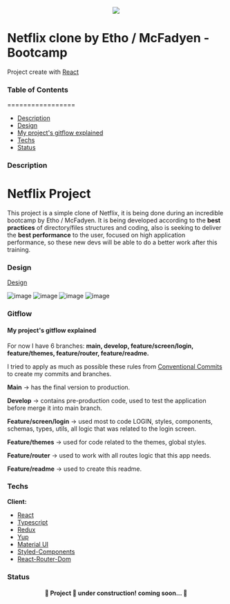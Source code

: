 <p align="center">
  <img src="https://user-images.githubusercontent.com/82476805/171954276-4b4a2bc8-07b6-45a5-8919-29d6b8da7f38.png" />
</p>

# Netflix clone by Etho / McFadyen - Bootcamp

Project create with [React](https://reactjs.org/)

### Table of Contents
=================
   * [Description](#Description)
   * [Design](#Design)
   * [My project's gitflow explained](#Gitflow)
   * [Techs](#Techs)
   * [Status](#Status)

### Description
# Netflix Project

This project is a simple clone of Netflix, it is being done during an incredible bootcamp by Etho / McFadyen. 
It is being developed according to the **best practices** of directory/files structures and coding, also is seeking to deliver the **best performance** to the user, focused on high application performance, so these new devs will be able to do a better work after this training.

### Design
[Design](https://xd.adobe.com/view/9a195402-0530-4f98-80ee-8b27b0e10759-cf4a/)

![image](https://user-images.githubusercontent.com/82476805/171961894-94b799cd-92a5-4495-8ee5-c78faeff5363.png)
![image](https://user-images.githubusercontent.com/82476805/171961941-d7a024b4-868a-482a-ab39-9b250b0db43e.png)
![image](https://user-images.githubusercontent.com/82476805/171961984-2ab192ba-7790-407d-9585-5a5fa7579ca1.png)
![image](https://user-images.githubusercontent.com/82476805/171962031-6852ee58-61e2-4a57-8d04-b2e237da1acd.png)

### Gitflow

#### My project's gitflow explained

For now I have 6 branches: **main, develop, feature/screen/login, feature/themes, feature/router, feature/readme.**

I tried to apply as much as possible these rules from [Conventional Commits](https://www.conventionalcommits.org/en/v1.0.0/) to create my commits and branches.
 
**Main** -> has the final version to production.

**Develop** -> contains pre-production code, used to test the application before merge it into main branch.

**Feature/screen/login** -> used most to code LOGIN, styles, components, schemas, types, utils, all logic that was related to the login screen.

**Feature/themes** -> used for code related to the themes, global styles.

**Feature/router** -> used to work with all routes logic that this app needs.

**Feature/readme** -> used to create this readme.


### Techs

**Client:** 
   * [React](https://reactjs.org/docs/getting-started.html)
   * [Typescript](https://www.typescriptlang.org/docs/)
   * [Redux](https://redux.js.org/tutorials/essentials/part-1-overview-concepts)
   * [Yup](https://github.com/jquense/yup)
   * [Material UI](https://mui.com/pt/material-ui/getting-started/installation/)
   * [Styled-Components](https://styled-components.com/docs)
   * [React-Router-Dom](https://v5.reactrouter.com/web/guides/quick-start)

 
 ### Status
 
 <h4 align="center"> 
	🚧  Project 🚀 under construction! coming soon...  🚧
</h4>
